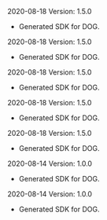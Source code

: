 2020-08-18 Version: 1.5.0
- Generated SDK for DOG.

2020-08-18 Version: 1.5.0
- Generated SDK for DOG.

2020-08-18 Version: 1.5.0
- Generated SDK for DOG.

2020-08-18 Version: 1.5.0
- Generated SDK for DOG.

2020-08-18 Version: 1.5.0
- Generated SDK for DOG.

2020-08-14 Version: 1.0.0
- Generated SDK for DOG.

2020-08-14 Version: 1.0.0
- Generated SDK for DOG.

